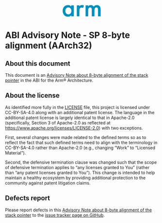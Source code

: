 <div align="center">
   <img src="Arm_logo_blue_150MN.png" />
</div>

# ABI Advisory Note - SP 8-byte alignment (AArch32)


## About this document

This document is an [Advisory Note about 8-byte alignment of the stack
pointer](advnote132.rst) in the ABI for the Arm® Architecture.

## About the license

As identified more fully in the [LICENSE](LICENSE) file, this project
is licensed under CC-BY-SA-4.0 along with an additional patent
license.  The language in the additional patent license is largely
identical to that in Apache-2.0 (specifically, Section 3 of Apache-2.0
as reflected at https://www.apache.org/licenses/LICENSE-2.0) with two
exceptions.

First, several changes were made related to the defined terms so as to
reflect the fact that such defined terms need to align with the
terminology in CC-BY-SA-4.0 rather than Apache-2.0 (e.g., changing
“Work” to “Licensed Material”).

Second, the defensive termination clause was changed such that the
scope of defensive termination applies to “any licenses granted to
You” (rather than “any patent licenses granted to You”).  This change
is intended to help maintain a healthy ecosystem by providing
additional protection to the community against patent litigation
claims.

## Defects report

Please report defects in this [Advisory Note about 8-byte alignment of
the stack pointer](advnote132.rst) to the [issue tracker page on
GitHub](https://github.com/ARM-software/abi-aa/issues).

